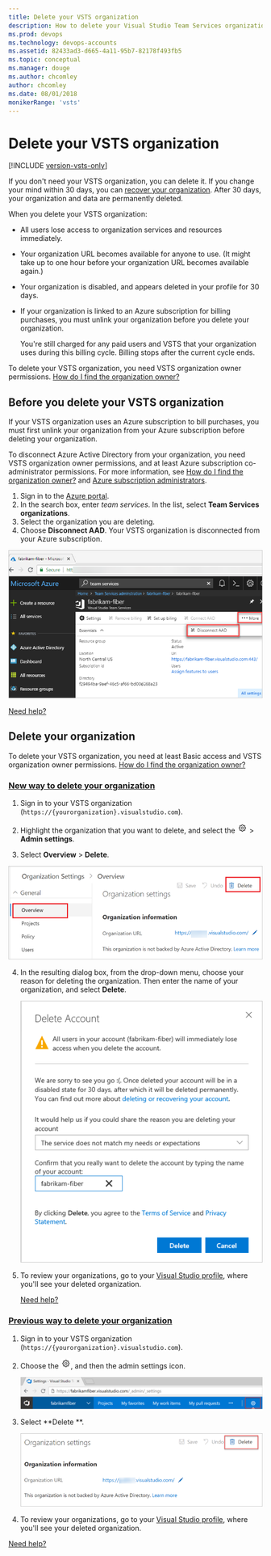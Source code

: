 ```yaml
---
title: Delete your VSTS organization
description: How to delete your Visual Studio Team Services organization, and what happens to users when you do.
ms.prod: devops
ms.technology: devops-accounts
ms.assetid: 82433ad3-d665-4a11-95b7-82178f493fb5
ms.topic: conceptual
ms.manager: douge
ms.author: chcomley
author: chcomley
ms.date: 08/01/2018
monikerRange: 'vsts'
---
```


# Delete your VSTS organization

[!INCLUDE [version-vsts-only](../../_shared/version-vsts-only.md)]

If you don't need your VSTS organization, you can delete it. If you change your mind within 30 days, you can [recover your organization](recover-your-vsts-organization.md).
After 30 days, your organization and data are permanently deleted.

When you delete your VSTS organization:

* All users lose access to organization services and resources immediately.

* Your organization URL becomes available for anyone to use. (It might take up to one hour before your organization URL becomes available again.)

* Your organization is disabled, and appears deleted in your profile for 30 days.

* If your organization is linked to an Azure subscription for billing purchases, you must unlink your organization before you delete your organization.

  You're still charged for any paid users and VSTS that your organization uses during this billing cycle. Billing stops after the current cycle ends.

To delete your VSTS organization, you need VSTS organization owner permissions. [How do I find the organization owner?](faq-delete-restore-vsts-organization.md#find-owner)

## Before you delete your VSTS organization

If your VSTS organization uses an Azure subscription to bill purchases, you must first unlink your organization from your Azure subscription before deleting your organization.

To disconnect Azure Active Directory from your organization, you need VSTS organization owner permissions, and at least Azure subscription co-administrator permissions. For more information, see [How do I find the organization owner?](faq-delete-restore-vsts-organization.md#find-owner) and [Azure subscription administrators](https://azure.microsoft.com/documentation/articles/billing-add-change-azure-subscription-administrator/).

1. Sign in to the [Azure portal](https://portal.azure.com).
2. In the search box, enter *team services*. In the list, select **Team Services organizations**.
3. Select the organization you are deleting.
4. Choose **Disconnect AAD**. Your VSTS organization is disconnected from your Azure subscription.

  ![Screenshot of the Azure portal, with Disconnect AAD highlighted](_img/delete-organization/app_unlinkvsoorganization2.png)

  [Need help?](faq-delete-restore-vsts-organization.md#get-support)

## Delete your organization

To delete your VSTS organization, you need at least Basic access and VSTS organization owner
permissions. [How do I find the organization owner?](faq-delete-restore-vsts-organization.md#find-owner)

### [New way to delete your organization](#tab/new-nav)

1. Sign in to your VSTS organization (```https://{yourorganization}.visualstudio.com```).
2. Highlight the organization that you want to delete, and select the ![gear icon](../../_img/icons/gear-icon.png) > **Admin settings**.

  3. Select **Overview** > **Delete**.

   ![Screenshot of VSTS organization settings, with Overview and Delete highlighted](_img/delete-vsts-organization/organization-overview-settings.png)

4. In the resulting dialog box, from the drop-down menu, choose your reason for deleting the organization. Then enter the name of your organization, and select **Delete**.

   ![Screenshot of Delete Account dialog box](_img/delete-vsts-organization/delete-organization-popup.png)

5. To review your organizations, go to your [Visual Studio profile](https://app.vsaex.visualstudio.com/profile/view), where you'll see your deleted organization.

   [Need help?](faq-delete-restore-vsts-organization.md#get-support)

### [Previous way to delete your organization](#tab/previous-nav)

1. Sign in to your VSTS organization (```https://{yourorganization}.visualstudio.com```).

2. Choose the ![gear icon](../../_img/icons/gear-icon.png), and then the admin settings icon.

   ![Open admin settings](../../_shared/_img/settings/open-admin-settings-horz-browser.png)

3. Select **Delete **.

   ![Screenshot of Organization settings dialog box, with Delete highlighted](_img/delete-vsts-organization/organization-settings-delete.png)

4. To review your organizations, go to your [Visual Studio profile](https://app.vsaex.visualstudio.com/profile/view), where you'll see your deleted organization.

  [Need help?](faq-delete-restore-vsts-organization.md#get-support)



